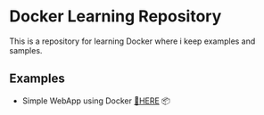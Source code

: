 # Docker Learning Repository
This is a repository for learning Docker where i keep examples and samples.
 

## Examples
- Simple WebApp using Docker [🔗HERE](https://github.com/Sakerini/Docker-Learn/tree/main/simpleweb) 📦

